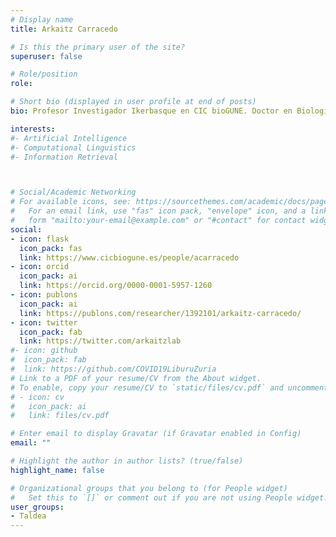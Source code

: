 ```yaml
---
# Display name
title: Arkaitz Carracedo

# Is this the primary user of the site?
superuser: false

# Role/position
role: 

# Short bio (displayed in user profile at end of posts)
bio: Profesor Investigador Ikerbasque en CIC bioGUNE. Doctor en Biología por la Universidad Complutense de Madrid. Miembro del grupode actuación COVID-19 de CIC bioGUNE coordinado por José María Mato. 

interests:
#- Artificial Intelligence
#- Computational Linguistics
#- Information Retrieval



# Social/Academic Networking
# For available icons, see: https://sourcethemes.com/academic/docs/page-builder/#icons
#   For an email link, use "fas" icon pack, "envelope" icon, and a link in the
#   form "mailto:your-email@example.com" or "#contact" for contact widget.
social:
- icon: flask
  icon_pack: fas
  link: https://www.cicbiogune.es/people/acarracedo
- icon: orcid
  icon_pack: ai
  link: https://orcid.org/0000-0001-5957-1260
- icon: publons
  icon_pack: ai
  link: https://publons.com/researcher/1392101/arkaitz-carracedo/
- icon: twitter
  icon_pack: fab
  link: https://twitter.com/arkaitzlab
#- icon: github
#  icon_pack: fab
#  link: https://github.com/COVID19LiburuZuria
# Link to a PDF of your resume/CV from the About widget.
# To enable, copy your resume/CV to `static/files/cv.pdf` and uncomment the lines below.
# - icon: cv
#   icon_pack: ai
#   link: files/cv.pdf

# Enter email to display Gravatar (if Gravatar enabled in Config)
email: ""

# Highlight the author in author lists? (true/false)
highlight_name: false

# Organizational groups that you belong to (for People widget)
#   Set this to `[]` or comment out if you are not using People widget.
user_groups:
- Taldea
---
```


